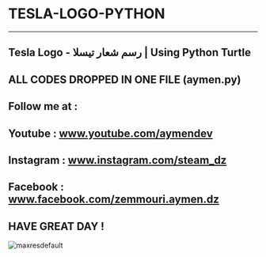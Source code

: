 # TESLA-LOGO-PYTHON
---------------------------------------
Tesla Logo - رسم شعار تيسلا | Using Python Turtle
---------------------------------------
ALL CODES DROPPED IN ONE FILE (aymen.py)
---------------------------------------
Follow me at :
----------------------------------------
Youtube : www.youtube.com/aymendev
----------------------------------------
Instagram : www.instagram.com/steam_dz
----------------------------------------
Facebook : www.facebook.com/zemmouri.aymen.dz
----------------------------------------
HAVE GREAT DAY !
----------------------------------------
![maxresdefault](https://user-images.githubusercontent.com/68467119/139960169-003f6fe8-5734-4282-83c6-9533dcd14f10.jpg)
